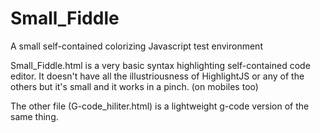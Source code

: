 # Small_Fiddle
A small self-contained colorizing Javascript test environment

Small_Fiddle.html is a very basic syntax highlighting
self-contained code editor.  It doesn't have all the
illustriousness of HighlightJS or any of the others but
it's small and it works in a pinch.  (on mobiles too)

The other file (G-code_hiliter.html) is a lightweight
g-code version of the same thing.
